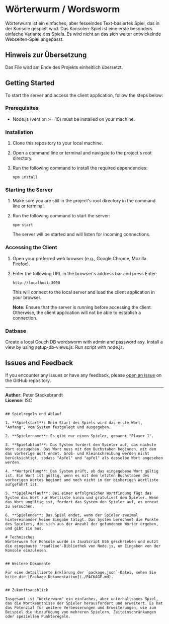 # Wörterwurm / Wordsworm
Wörterwurm ist ein einfaches, aber fesselndes Text-basiertes Spiel, das in der Konsole gespielt wird.
Das Konsolen-Spiel ist eine erste besonders einfache Variante des Spiels. Es wird nicht an das sich weiter entwickelnde Webseiten-Spiel angepasst.

## Hinweis zur Übersetzung
Das File wird am Ende des Projekts einheitlich übersetzt. 

## Getting Started

To start the server and access the client application, follow the steps below:

### Prerequisites

- Node.js (version >= 10) must be installed on your machine.

### Installation

1. Clone this repository to your local machine.

2. Open a command line or terminal and navigate to the project's root directory.

3. Run the following command to install the required dependencies:

   ```shell
   npm install
   ```

### Starting the Server

1. Make sure you are still in the project's root directory in the command line or terminal.

2. Run the following command to start the server:

   ```shell
   npm start
   ```

   The server will be started and will listen for incoming connections.

### Accessing the Client

1. Open your preferred web browser (e.g., Google Chrome, Mozilla Firefox).

2. Enter the following URL in the browser's address bar and press Enter:

   ```
   http://localhost:3000
   ```

   This will connect to the local server and load the client application in your browser.

   **Note:** Ensure that the server is running before accessing the client. Otherwise, the client application will not be able to establish a connection.


### Datbase
Create a local Couch DB wordsworm with admin and password asy.
Install a view by using setup-db-views.js. Run script with node.js.

## Issues and Feedback

If you encounter any issues or have any feedback, please [open an issue](https://github.com/pstackebrandt/wordsworm/issues) on the GitHub repository.

---

**Author:** Peter Stackebrandt  
**License:** ISC
```

## Spielregeln und Ablauf

1. **Spielstart**: Beim Start des Spiels wird das erste Wort, "Anfang", vom System festgelegt und ausgegeben.

2. **Spielername**: Es gibt nur einen Spieler, genannt "Player 1".

3. **Spielablauf**: Das System fordert den Spieler auf, das nächste Wort einzugeben. Das Wort muss mit dem Buchstaben beginnen, mit dem das vorherige Wort endet. Groß- und Kleinschreibung werden nicht berücksichtigt, sodass "Apfel" und "apfel" als dasselbe Wort angesehen werden.

4. **Wortprüfung**: Das System prüft, ob das eingegebene Wort gültig ist. Ein Wort ist gültig, wenn es mit dem letzten Buchstaben des vorherigen Wortes beginnt und noch nicht in der bisherigen Wortliste aufgeführt ist. 

5. **Spielverlauf**: Bei einer erfolgreichen Wortfindung fügt das System das Wort zur Wortliste hinzu und gratuliert dem Spieler. Wenn das Wort ungültig ist, fordert das System den Spieler auf, es erneut zu versuchen.

6. **Spielende**: Das Spiel endet, wenn der Spieler zweimal hintereinander keine Eingabe tätigt. Das System berechnet die Punkte des Spielers, die sich aus der Anzahl der gefundenen Wörter ergeben, und gibt sie aus.

# Technisches
Wörterwurm für Konsole wurde in JavaScript ES6 geschrieben und nutzt die eingebaute 'readline'-Bibliothek von Node.js, um Eingaben von der Konsole einzulesen.


## Weitere Dokumente

Für eine detaillierte Erklärung der `package.json`-Datei, sehen Sie bitte die [Package-Dokumentation](./PACKAGE.md).


## Zukunftsausblick

Insgesamt ist "Wörterwurm" ein einfaches, aber unterhaltsames Spiel, das die Wortkenntnisse der Spieler herausfordert und erweitert. Es hat das Potenzial für weitere Verbesserungen und Erweiterungen, wie zum Beispiel die Hinzufügung von mehreren Spielern, Zeiteinschränkungen oder speziellen Punkteregeln.
